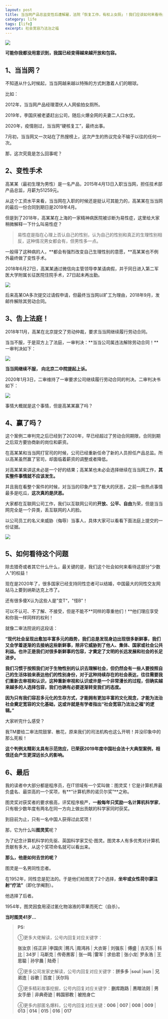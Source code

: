 ```yaml
---
layout: post
title: 当当网产品总监变性后遭解雇，法院「恢复工作，有权上女厕」！我们应该如何来看待此类问题？
category: life
tags: [life]
excerpt: 社会宽容乃法治之福
---
```


![](http://favorites.ren/assets/images/2020/it/dangdang/dangdang01.jpg) 

**可能你我都没用意识到，我国已经变得越来越开放和包容。**

## 1、当当网？

不知道从什么时候起，当当网越来越以特殊的方式刺激着人们的眼球。

比如：

2012年，当当网产品经理潜伏人人网偷拍女厕所。

2019年，李国庆被老婆赶出公司，随后火爆全网的夫妻二人口水仗。

2020年，疫情刚过，当当网“硬核复工”，最终出事。

7月初，当当网又一次站在了热搜榜上，这次产生的热议完全不输于以往的任何一次。

那，这次究竟是怎么回事呢？

## 2、变性手术

高某某（最初生理为男性）是一名产品，2015年4月13日入职当当网，担任技术部产品总监，月薪为51259元。

从这个工资水平来看，当当网在入职的时候还是挺认可其能力的，高某某在当当网的最后一份合同到期日是2019年4月。

但是到了2018年，高某某在上海的一家精神病医院被诊断为易性症，这里给大家稍微解释一下什么叫易性症？

>易性症是指在心理上否认自己的性别，认为自己的性别和真正的生理性别相反，这种情况男女都会有，但男性多一点。 

一般得了这种病的人，**都会有强烈改变自己生理性别的意愿，**高某某也不例外最终做了变性手术。

2018年6月27日，高某某通过微信向主管领导李某请病假，并于同日进入第二军医大学附属长征医院住院手术，27日起未再出勤。

![](http://favorites.ren/assets/images/2020/it/dangdang/dangdang02.jpg) 

后来高某OA多次提交过请假申请，但最终当当网以旷工为理由，2018年9月，发邮件解除其劳动合同。

## 3、告上法庭！

2018年11月，高某在北京提交了劳动仲裁，要求当当网继续履行劳动合同。

当当不服，于是双方上了法庭，一审判决：**当当公司属违法解除劳动合同！**一审判决如下：

![](http://favorites.ren/assets/images/2020/it/dangdang/dangdang03.jpg) 

**当当网继续不服， 向北京二中院提起上诉。**

2020年1月3日，二审维持了一审要求公司继续履行劳动合同的判决。二审判决书如下：

![](http://favorites.ren/assets/images/2020/it/dangdang/dangdang04.jpg) 

事情大概就是这个事情，但是高某某赢了吗？


## 4、赢了吗？

这个案例二审判完之后已经到了2020年，早已经超过了劳动合同期限，合同到期之后双方要协商新的岗位和薪资。

在高某某和当当网打官司的时候，公司已经重新任命了新的人员担任产品总监。所以高某虽然赢了官司，却面临着薪资的调整或者降低。

对高某某来讲这未必是一个好的结果；高某某也未必会选择继续在当当网工作，**其实整件事情就不应该发生。**

并且我在看整个案件的时候，对当当的印象产生了极大的厌恶，之前一些热点事情最多是吃瓜，**这次真的是厌恶。**

大家都在互联网公司工作，我们以互联网公司的**开放、公平、自由**为荣，但是当当网完全是一个异类，丢互联网的人的脸。

以公司员工的名义来威胁（侮辱）当事人，具体大家可以看看下面法庭上提交的一份证据。

![](http://favorites.ren/assets/images/2020/it/dangdang/dangdang05.jpg) 

## 5、如何看待这个问题

除去猎奇或者其它什么什么，最关键的是，我们这个社会如何来看待这部分”少数人“的权益！

现在是2020年了，很多国家已经支持同性恋者可以结婚，中国最大的同性交友网站马上要到纳斯达克上市了。

还有很多傻X认为这些人是”变T“，"怪B"！

可以不认可、不了解、不接受，但是不能不**同样的尊重他们！**他们理应享受和你我一样同样的权利！

就像二审法院说的这段话：

**“现代社会呈现出愈加丰富多元的趋势，我们总是发现身边出现很多新鲜事，我们又会学着逐渐的去接纳这些新鲜事，除非它威胁到了他人、集体、国家或社会公共利益。也许正是我们对很多新鲜事的包容，才奠定了文明的长远发展和社会的长足进步。**

**我们习惯于按照我们对于生物性别的认识去理解社会，但仍然会有一些人要按照自己的生活体验来表达他们的性别身份，对于这种持续存在的社会表达，往往需要我们重新去审视和认识，这种重新审视和认识或许是一个非常漫长的过程，但确实越来越多的人选择包容，我们也确有必要逐渐转变我们的态度。**

**因为只有我们容忍多元化的生存方式，才能拥有更加丰富的文化观念，才能为法治社会奠定宽容的文化基础，这或许就是有学者指出“社会宽容乃法治之福”的逻辑。”**

大家听完什么感受？

我TM要给二审法院鼓掌、散花，原来我们的司法机构也这么开明！并没印象中的那么死板！

**这个判例太精彩太具有示范效应，已荣获2019年度中国社会法十大典型案例，相信还会产生更深远长久的影响。**

## 6、最后

我的读者中大部分都是程序员，在IT领域有一个奖叫做：图灵奖！它是计算机界最负盛名、最崇高的一个奖项，有**“计算机界的诺贝尔奖”**之称。

图灵奖对获奖者的要求极高，评奖程序极严，**一般每年只奖励一名计算机科学家**，只有极少数年度有两名在同一方向上做出贡献的科学家同时获奖。

到目前为止，只有一名中国人获得过此奖项！

那，它为什么叫**图灵奖**呢？

为了纪念计算机科学的先驱、英国科学家艾伦·图灵。图灵本人有多优秀对计算机贡献有多大，从这个奖项命名就可以看出来。

**那么，他是如何去世的呢？**

图灵是一名男同性恋者。

在1952年，同性恋是犯法的。于是他们给图灵了2个选择，**坐牢或女性荷尔蒙注射“疗法”**（即化学阉割）。

他选择了后者。

1954年，图灵因食用浸过氰化物溶液的苹果而死亡（自杀）。

**当时图灵41岁...**



>**PS:**
>
>①更多大佬解读，公号内回复对应关键字：
>
>**张汝京** |**任正非** |**李国庆** |**蒋凡** |**周鸿祎** | **大衣哥** | **刘强东** | **傅盛** | **古天乐** | **科比** | **34岁** | **马斯克** | **传奇黑客** | **张一鸣** |**雷军** | **求伯君** | **张小龙**| **罗永浩** | **王思聪** | **孙宇晨** | **陆奇** |
>
>②更多公司发家史解读，公号内回复对应关键字：**拼多多** |**soul** |**sun** | **兄弟连** | **谷歌** | **百度** | **沃尔玛**
>
>③更多精彩故事挖掘，公号内回复对应关键字：**删库跑路** | **黑暗法则** | **男女手册** | **非典奇迹** | **韩国邪教** | **被抢身亡**
>
>④更多内部匿名爆料，公号内回复对应关键：**006** | **007** | **008** | **009** | **013** | **014** | **015** | **016** | **017**


